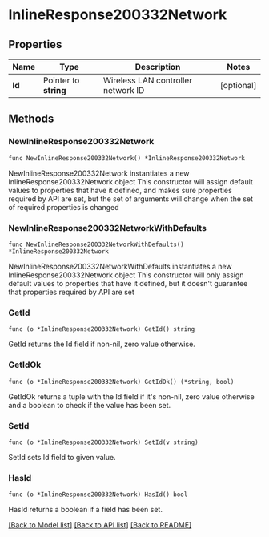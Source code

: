 # InlineResponse200332Network

## Properties

Name | Type | Description | Notes
------------ | ------------- | ------------- | -------------
**Id** | Pointer to **string** | Wireless LAN controller network ID | [optional] 

## Methods

### NewInlineResponse200332Network

`func NewInlineResponse200332Network() *InlineResponse200332Network`

NewInlineResponse200332Network instantiates a new InlineResponse200332Network object
This constructor will assign default values to properties that have it defined,
and makes sure properties required by API are set, but the set of arguments
will change when the set of required properties is changed

### NewInlineResponse200332NetworkWithDefaults

`func NewInlineResponse200332NetworkWithDefaults() *InlineResponse200332Network`

NewInlineResponse200332NetworkWithDefaults instantiates a new InlineResponse200332Network object
This constructor will only assign default values to properties that have it defined,
but it doesn't guarantee that properties required by API are set

### GetId

`func (o *InlineResponse200332Network) GetId() string`

GetId returns the Id field if non-nil, zero value otherwise.

### GetIdOk

`func (o *InlineResponse200332Network) GetIdOk() (*string, bool)`

GetIdOk returns a tuple with the Id field if it's non-nil, zero value otherwise
and a boolean to check if the value has been set.

### SetId

`func (o *InlineResponse200332Network) SetId(v string)`

SetId sets Id field to given value.

### HasId

`func (o *InlineResponse200332Network) HasId() bool`

HasId returns a boolean if a field has been set.


[[Back to Model list]](../README.md#documentation-for-models) [[Back to API list]](../README.md#documentation-for-api-endpoints) [[Back to README]](../README.md)


